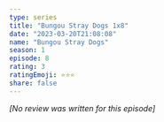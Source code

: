 ```yaml
---
type: series
title: "Bungou Stray Dogs 1x8"
date: "2023-03-20T21:08:08"
name: "Bungou Stray Dogs"
season: 1
episode: 8
rating: 3
ratingEmoji: ⭐️⭐️⭐️
share: false
---
```


_[No review was written for this episode]_

